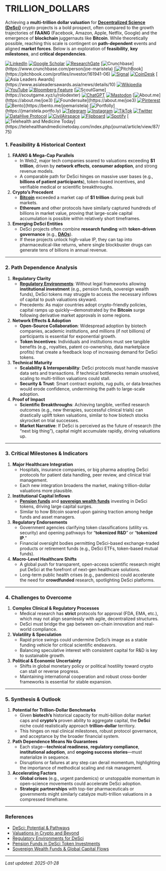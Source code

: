 # TRILLION\_DOLLARS

Achieving a **multi-trillion dollar valuation** for [**Decentralized Science (DeSci)**](../misc/desci.md) crypto projects is a bold prospect, often compared to the growth trajectories of **FAANG** (Facebook, Amazon, Apple, Netflix, Google) and the emergence of **blockchain** juggernauts like **Bitcoin**. While theoretically possible, reaching this scale is contingent on **path-dependent** events and aligned **market forces**. Below is an exploration of **feasibility**, **key milestones**, and **critical dependencies**.

[![LinkedIn](https://img.shields.io/badge/LinkedIn-Profile-0077B5?style=flat-square\&logo=linkedin\&logoColor=white)](https://linkedin.com/in/rolodexter) [![Google Scholar](https://img.shields.io/badge/Google_Scholar-Profile-4285F4?style=flat-square\&logo=googlescholar\&logoColor=white)](https://scholar.google.com/citations?user=gHTHirEAAAAJ) [![ResearchGate](https://img.shields.io/badge/ResearchGate-Profile-00CCBB?style=flat-square\&logo=researchgate\&logoColor=white)](https://www.researchgate.net/profile/Joe-Maristela-2) [![Crunchbase](https://img.shields.io/badge/Crunchbase-Profile-0288D1?style=flat-square\&logo=data:image/svg+xml;base64,PHN...)](https://www.crunchbase.com/person/joe-maristela) [![PitchBook](https://img.shields.io/badge/PitchBook-Profile-003B6B?style=flat-square\&logo=data:image/svg+xml;base64,PHN...)](https://pitchbook.com/profiles/investor/161941-06) [![Signal](https://img.shields.io/badge/Signal-Profile-6E97F0?style=flat-square\&logo=signal\&logoColor=white)](https://signal.nfx.com/investors/joe-maristela) [![CoinDesk](https://img.shields.io/badge/CoinDesk-Contributor-F7931A?style=flat-square\&logo=news\&logoColor=white)](https://www.coindesk.com/author/joe-maristela) [![Asia Leaders Awards](https://img.shields.io/badge/Asia_Leaders_Awards-Feature-DA291C?style=flat-square\&logo=data:image/svg+xml;base64,PHN...)](https://www.asialeadersawards.asia/news/details/10) [![Wikipedia](https://img.shields.io/badge/Wikipedia-Profile-000000?style=flat-square\&logo=wikipedia\&logoColor=white)](https://en.wikipedia.org/wiki/File:Joe_Maristela_in_Paniqui_Tarlac_Tech_Seminar_2015.jpg) [![YouTube](https://img.shields.io/badge/YouTube-Channel-FF0000?style=flat-square\&logo=youtube\&logoColor=white)](https://www.youtube.com/@rolodexter) [![Bloomberg Feature](https://img.shields.io/badge/Bloomberg-Feature-5E5E5E?style=flat-square\&logo=youtube\&logoColor=white)](https://www.youtube.com/watch?v=Ep8Mo0kRjaY) [![ScoutGame](https://img.shields.io/badge/ScoutGame-Profile-8A2BE2?style=flat-square\&logo=data:image/svg+xml;base64,PHN...)](https://scoutgame.xyz/u/rolodexter) [![ChatGPT](https://img.shields.io/badge/ChatGPT-Resume_and_Biodata-00A67E?style=flat-square\&logo=chatgpt\&logoColor=white)](https://chatgpt.com/g/g-675caa5a54e88191bd807764592df744-joe-s-resume-and-application-data) [![Mastodon](https://img.shields.io/badge/Mastodon-Profile-6364FF?style=flat-square\&logo=mastodon\&logoColor=white)](https://mastodon.social/@JoeMaristela) [![About.me](https://img.shields.io/badge/About.me-Profile-000000?style=flat-square\&logo=data:image/svg+xml;base64,PHN...)](https://about.me/joe3) [![Foundersuite](https://img.shields.io/badge/Foundersuite-Profile-0056D2?style=flat-square\&logo=data:image/svg+xml;base64,PHN...)](https://about.me/joe3) [![Pinterest](https://img.shields.io/badge/Pinterest-@rolodexter-BD081C?style=flat-square\&logo=pinterest\&logoColor=white)](https://nl.pinterest.com/rolodexter/) [![Bento](https://img.shields.io/badge/Bento-Profile-F7931A?style=flat-square\&logo=data:image/svg+xml;base64,PHN...)](https://bento.me/joemaristela) [![Portfolly](https://img.shields.io/badge/Portfolly-Profile-F7931A?style=flat-square\&logo=data:image/svg+xml;base64,PHN...)](https://jmaristela.portfo.ly) [![Telegram](https://img.shields.io/badge/Telegram-Contact-2CA5E0?style=flat-square\&logo=telegram\&logoColor=white)](https://t.me/joemaristela) [![Instagram](https://img.shields.io/badge/Instagram-@joemaristela3-E4405F?style=flat-square\&logo=instagram\&logoColor=white)](https://www.instagram.com/joemaristela3/) [![TikTok](https://img.shields.io/badge/TikTok-@rolodexter-000000?style=flat-square\&logo=tiktok\&logoColor=white)](https://www.tiktok.com/@rolodexter) [![Twitter](https://img.shields.io/badge/Twitter-Profile-1DA1F2?style=flat-square\&logo=twitter\&logoColor=white)](https://twitter.com/joemaristela) [![DataHive Protocol](https://img.shields.io/badge/DataHive-Protocol-005F73?style=flat-square\&logo=github\&logoColor=white)](https://github.com/rolodexter/DataHive-Protocol) [![CivilAirspace](https://img.shields.io/badge/CivilAirspace-Project-023047?style=flat-square\&logo=github\&logoColor=white)](https://github.com/rolodexter/CivilAirspace) [![Flipboard](https://img.shields.io/badge/Flipboard-Magazine-E83151?style=flat-square\&logo=flipboard\&logoColor=white)](https://flipboard.com/@rolodexter/rolodexter-jergu04fz) [![Spotify](https://img.shields.io/badge/Spotify-Listen-1DB954?style=flat-square\&logo=spotify\&logoColor=white)](https://open.spotify.com/show/11s0wEdbc8k3caT6xur57a) [![Telehealth and Medicine Today](https://img.shields.io/badge/Telehealth-Article-0077B5?style=flat-square\&logo=data:image/svg+xml;base64,PHN...)](https://telehealthandmedicinetoday.com/index.php/journal/article/view/87/75)

### 1. Feasibility & Historical Context

1. **FAANG & Mega-Cap Parallels**
   * In Web2, major tech companies soared to valuations exceeding **$1 trillion**, driven by **network effects**, **consumer adoption**, and strong revenue models.
   * A comparable path for DeSci hinges on massive user bases (e.g., **billions of patient participants**), token-based incentives, and verifiable medical or scientific breakthroughs.
2. **Crypto’s Precedent**
   * [**Bitcoin**](https://en.wikipedia.org/wiki/Bitcoin) exceeded a market cap of **$1 trillion** during peak bull markets.
   * **Ethereum** and other protocols have similarly captured hundreds of billions in market value, proving that large-scale capital accumulation is possible within relatively short timeframes.
3. **Emerging DeSci Entities**
   * DeSci projects often combine **research funding** with **token-driven governance** (e.g., [**DAOs**](../misc/daos.md)).
   * If these projects unlock high-value IP, they can tap into pharmaceutical-like returns, where single blockbuster drugs can generate tens of billions in annual revenue.

***

### 2. Path Dependence Analysis

1. **Regulatory Clarity**
   * [**Regulatory Environments**](../governance/regulatory_environments.md): Without legal frameworks allowing **institutional investment** (e.g., pension funds, sovereign wealth funds), DeSci tokens may struggle to access the necessary inflows of capital to push valuations skyward.
   * Precedents: As major countries adopt crypto-friendly policies, capital ramps up quickly—demonstrated by the **Bitcoin** surge following derivative market approvals in some regions.
2. **Network Effects & Adoption**
   * **Open-Source Collaboration**: Widespread adoption by biotech companies, academic institutions, and millions (if not billions) of participants is essential for exponential growth.
   * **Token Incentives**: Individuals and institutions must see tangible benefits (e.g., royalties, patent co-ownership, data marketplace profits) that create a feedback loop of increasing demand for DeSci tokens.
3. **Technical Maturity**
   * **Scalability & Interoperability**: DeSci protocols must handle massive data sets and transactions. If technical bottlenecks remain unsolved, scaling to multi-trillion valuations could stall.
   * **Security & Trust**: Smart contract exploits, rug pulls, or data breaches would erode confidence, undermining the path to large-scale adoption.
4. **Proof of Impact**
   * **Scientific Breakthroughs**: Achieving tangible, verified research outcomes (e.g., new therapies, successful clinical trials) can drastically uplift token valuations, similar to how biotech stocks skyrocket on trial successes.
   * **Market Narrative**: If DeSci is perceived as the future of research (the “next big thing”), capital might accumulate rapidly, driving valuations up.

***

### 3. Critical Milestones & Indicators

1. **Major Healthcare Integration**
   * Hospitals, insurance companies, or big pharma adopting DeSci protocols for patient data handling, peer review, and clinical trial management.
   * Each new integration broadens the market, making trillion-dollar valuations more plausible.
2. **Institutional Capital Inflows**
   * [**Pension funds**](../misc/pension_funds.md) and [**sovereign wealth funds**](broken-reference) investing in DeSci tokens, driving large capital surges.
   * Similar to how Bitcoin soared upon gaining traction among hedge funds and asset managers.
3. **Regulatory Endorsements**
   * Government agencies clarifying token classifications (utility vs. security) and opening pathways for “**tokenized R\&D**” or “**tokenized IP**.”
   * Financial oversight bodies permitting DeSci-based exchange-traded products or retirement funds (e.g., DeSci ETFs, token-based mutual funds).
4. **Macro-Level Healthcare Shifts**
   * A global push for transparent, open-access scientific research might put DeSci at the forefront of next-gen healthcare solutions.
   * Long-term public health crises (e.g., pandemics) could accelerate the need for **crowdfunded** research, spotlighting DeSci platforms.

***

### 4. Challenges to Overcome

1. **Complex Clinical & Regulatory Processes**
   * Medical research has **strict** protocols for approval (FDA, EMA, etc.), which may not align seamlessly with agile, decentralized structures.
   * DeSci must bridge the gap between on-chain innovation and real-world compliance.
2. **Volatility & Speculation**
   * Rapid price swings could undermine DeSci’s image as a stable funding vehicle for critical scientific endeavors.
   * Balancing speculative interest with consistent capital for R\&D is key to sustainable growth.
3. **Political & Economic Uncertainty**
   * Shifts in global monetary policy or political hostility toward crypto can stall or reverse progress.
   * Maintaining international cooperation and robust cross-border frameworks is essential for stable expansion.

***

### 5. Synthesis & Outlook

1. **Potential for Trillion-Dollar Benchmarks**
   * Given **biotech’s** historical capacity for multi-billion dollar market caps and **crypto’s** proven ability to aggregate capital, the **DeSci** niche could realistically approach **trillion-dollar** territory.
   * This hinges on real clinical milestones, robust protocol governance, and acceptance by the broader financial system.
2. **Path Dependence Means No Guarantees**
   * Each stage—**technical readiness**, **regulatory compliance**, **institutional adoption**, and **ongoing success stories**—must materialize in sequence.
   * Disruptions or failures at any step can derail momentum, highlighting the importance of methodical scaling and risk management.
3. **Accelerating Factors**
   * **Global crises** (e.g., urgent pandemics) or unstoppable momentum in open-science movements could accelerate DeSci adoption.
   * **Strategic partnerships** with top-tier pharmaceuticals or governments might similarly catalyze multi-trillion valuations in a compressed timeframe.

***

### References

* [DeSci: Potential & Pathways](../misc/desci.md)
* [Valuations in Crypto and Beyond](valuations.md)
* [Regulatory Environments for DeSci](../governance/regulatory_environments.md)
* [Pension Funds in DeSci Token Investments](../misc/pension_funds.md)
* [Sovereign Wealth Funds & Global Capital Flows](broken-reference)

***

_Last updated: 2025-01-28_
